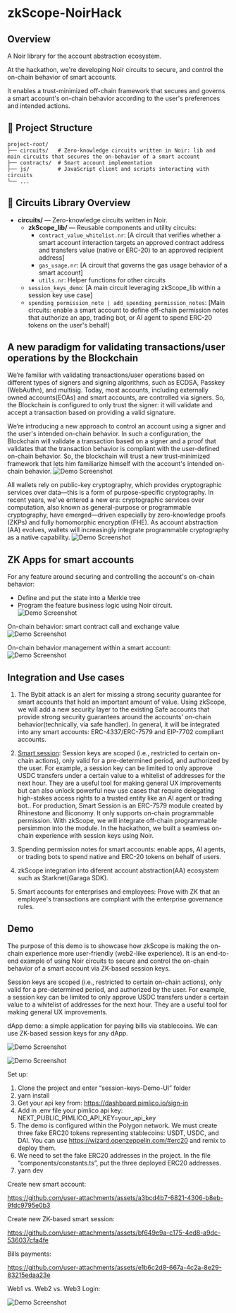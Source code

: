 # zkScope-NoirHack


## Overview 

A Noir library for the account abstraction ecosystem.

At the hackathon, we're developing Noir circuits to secure, and control the on-chain behavior of smart accounts.

It enables a trust-minimized off-chain framework that secures and governs a smart account's on-chain behavior according to the user's preferences and intended actions.

## 📂 Project Structure

```
project-root/
├── circuits/   # Zero-knowledge circuits written in Noir: lib and main circuits that secures the on-behavior of a smart account
├── contracts/  # Smart account implementation 
├── js/         # JavaScript client and scripts interacting with circuits 
└── ...
```

## 🧩 Circuits Library Overview

- **circuits/** — Zero-knowledge circuits written in Noir.
  - **zkScope_lib/** — Reusable components and utility circuits:
    - `contract_value_whitelist.nr`: [A circuit that verifies whether a smart account interaction targets an approved contract address and transfers value (native or ERC-20) to an approved recipient address]
    - `gas_usage.nr`: [A circuit that governs the gas usage behavior of a smart account]
    - `utils.nr`: Helper functions for other circuits
  - `session_keys_demo`: [A main circuit leveraging zkScope_lib within a session key use case]
  - `spending_permission_note | add_spending_permission_notes`: [Main circuits: enable a smart account to define off-chain permission notes that authorize an app, trading bot, or AI agent to spend ERC-20 tokens on the user's behalf]

## A new paradigm for validating transactions/user operations by the Blockchain
We’re familiar with validating transactions/user operations based on different types of signers and signing algorithms, such as  ECDSA, Passkey (WebAuthn), and multisig. Today, most accounts, including externally owned accounts(EOAs) and smart accounts, are controlled via signers. So, the Blockchain is configured to only trust the signer: it will validate and accept a transaction based on providing a valid signature.


We’re introducing a new approach to control an account using a signer and the user's intended on-chain behavior. In such a configuration, the Blockchain will validate a transaction based on a signer and a proof that validates that the transaction behavior is compliant with the user-defined on-chain behavior. So, the blockchain will trust a new trust-minimized framework that lets him familiarize himself with the account's intended on-chain behavior. 
![Demo Screenshot](images/signer-and-on-chain-behavior_with_blockchain.png) 

All wallets rely on public-key cryptography, which provides cryptographic services over data—this is a form of purpose-specific cryptography. In recent years, we've entered a new era: cryptographic services over computation, also known as general-purpose or programmable cryptography, have emerged—driven especially by zero-knowledge proofs (ZKPs) and fully homomorphic encryption (FHE). As account abstraction (AA) evolves, wallets will increasingly integrate programmable cryptography as a native capability.
![Demo Screenshot](images/signer-and-on-chain-behavior.png) 

## ZK Apps for smart accounts

For any feature around securing and controlling the account's on-chain behavior:
* Define and put the state into a Merkle tree
* Program the feature business logic using Noir circuit.
![Demo Screenshot](images/zk-scope-cryptography.png)

On-chain behavior: smart contract call and exchange value
![Demo Screenshot](images/on-chain-behavior-smart-contract-call-and-exchange-value.png)


On-chain behavior management within a smart account: 
![Demo Screenshot](images/smart-account-zkp.png)


## Integration and Use cases
1) The Bybit attack is an alert for missing a strong security guarantee for smart accounts that hold an important amount of value.
Using zkScope, we will add a new security layer to the existing Safe accounts that provide strong security guarantees around the accounts' on-chain behavior(technically, via safe handler).
In general, it will be integrated into any smart accounts: ERC-4337/ERC-7579 and EIP-7702 compliant accounts.

2) [Smart session](https://github.com/erc7579/smartsessions/tree/main): Session keys are scoped (i.e., restricted to certain on-chain actions), only valid for a pre-determined period, and authorized by the user. For example, a session key can be limited to only approve USDC transfers under a certain value to a whitelist of addresses for the next hour. They are a useful tool for making general UX improvements but can also unlock powerful new use cases that require delegating high-stakes access rights to a trusted entity like an AI agent or trading bot..
For production, Smart Session is an ERC-7579 module created by Rhinestone and Biconomy. It only supports on-chain programmable permission. With zkScope, we will integrate off-chain programmable persimmon into the module. In the hackathon, we built a seamless on-chain experience with session keys using Noir.

3) Spending permission notes for smart accounts: enable apps, AI agents, or trading bots to spend native and ERC-20 tokens on behalf of users.

4) zkScope integration into diferent account abstraction(AA) ecosystem such as Starknet(Garaga SDK).

5) Smart accounts for enterprises and employees: Prove with ZK that an employee's transactions are compliant with the enterprise governance rules.

## Demo
The purpose of this demo is to showcase how zkScope is making the on-chain experience more user-friendly (web2-like experience). It is an end-to-end example of using Noir circuits to secure and control the on-chain behavior of a smart account via ZK-based session keys.

Session keys are scoped (i.e., restricted to certain on-chain actions), only valid for a pre-determined period, and authorized by the user. For example, a session key can be limited to only approve USDC transfers under a certain value to a whitelist of addresses for the next hour. They are a useful tool for making general UX improvements.

dApp demo: a simple application for paying bills via stablecoins. We can use ZK-based session keys for any dApp.

![Demo Screenshot](images/bill-payment-app-via-Stablecoins.png) 

![Demo Screenshot](images/zk-based-session-keys.png) 

Set up:

1) Clone the project and enter “session-keys-Demo-UI” folder
2) yarn install
3) Get your api key from: https://dashboard.pimlico.io/sign-in
4) Add in .env file your pimlico api key: NEXT_PUBLIC_PIMLICO_API_KEY=your_api_key
5) The demo is configured within the Polygon network. We must create three fake ERC20 tokens representing stablecoins: USDT, USDC, and DAI. You can use https://wizard.openzeppelin.com/#erc20 and remix to deploy them. 
6) We need to set the fake ERC20 addresses in the project. In the file “components/constants.ts”, put the three deployed ERC20 addresses.
7) yarn dev

Create new smart account:


https://github.com/user-attachments/assets/a3bcd4b7-6821-4306-b8eb-9fdc9795e0b3


Create new ZK-based smart session:


https://github.com/user-attachments/assets/bf649e9a-c175-4ed8-a9dc-536037cfa4fe


Bills payments:


https://github.com/user-attachments/assets/e1b6c2d8-667a-4c2a-8e29-83215edaa23e


Web1 vs. Web2 vs. Web3 Login:

![Demo Screenshot](images/Web3-Login.png) 